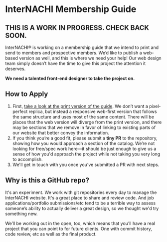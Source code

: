 # InterNACHI Membership Guide

## THIS IS A WORK IN PROGRESS. CHECK BACK SOON.

InterNACHI® is working on a membership guide that we intend to print and send to members and prospective
members. We’d like to publish a web-based version as well, and this is where we need your help! Our web
design team simply doesn’t have the time to give this project the attention it deserves.

**We need a talented front-end designer to take the project on.**

## How to Apply

1. First, [take a look at the print version of the guide](https://s3.us-east-1.amazonaws.com/assets-east-1.nachi.org/pdf/internachi-catalog-2021-10-15.pdf). 
   We don’t want a pixel-perfect replica, but instead a responsive web-first version that follows the same structure and uses
   most of the same content. There will be places that the web version will diverge from the print version, and there may be sections
   that we remove in favor of linking to existing parts of our website that better convey the information.
2. If you think you’re a good fit, please submit a **tiny PR** to the repository, showing how you would approach a section of the
   catalog. We’re not looking for free/spec work here—it should be just enough to give us a sense of how you'd approach the project
   while not taking you very long to accomplish.
3. We'll get in touch with you once you’ve submitted a PR with next steps.

## Why is this a GitHub repo?

It's an experiment. We work with git repositories every day to manage the InterNACHI website. It's a great place to share
and review code. And job applications/portfolio submissions/etc tend to be a terrible way to assess someone’s ability to
actually deliver a great design, so we thought we'd try something new.

We’ll be working out in the open, too, which means that you’ll have a real project that you can point to for future clients.
One with commit history, code review, etc as well as the final product.
